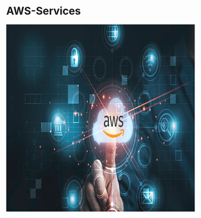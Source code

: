 # AWS-Services

<img src="https://github.com/vaibhavkapase1302/AWS-Services/blob/main/aws-certification.jpg" width="800" height="500" alt="AWS Cloud">
